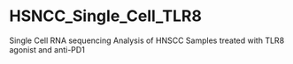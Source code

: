 # HSNCC_Single_Cell_TLR8
Single Cell RNA sequencing Analysis of HNSCC Samples treated with TLR8 agonist and anti-PD1 
